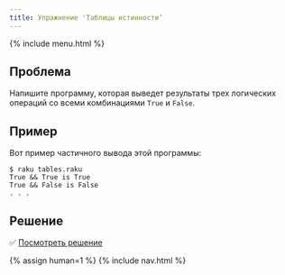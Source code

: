 ```yaml
---
title: Упражнение 'Таблицы истинности’
---
```


{% include menu.html %}

## Проблема

Напишите программу, которая выведет результаты трех логических операций со всеми
комбинациями `True` и `False`.

## Пример

Вот пример частичного вывода этой программы:

```console
$ raku tables.raku
True && True is True
True && False is False
. . .
```

## Решение

✅ [Посмотреть решение](solution)

{% assign human=1 %}
{% include nav.html %}
